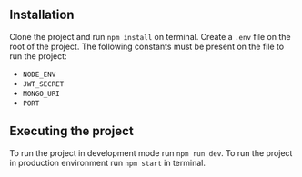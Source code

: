 ## Installation

Clone the project and run `npm install` on terminal. Create a `.env` file on the root of the project. The following constants must be present on the file to run the project:

- `NODE_ENV`
- `JWT_SECRET`
- `MONGO_URI`
- `PORT`

## Executing the project

To run the project in development mode run `npm run dev`. To run the project in production environment run `npm start` in terminal.
